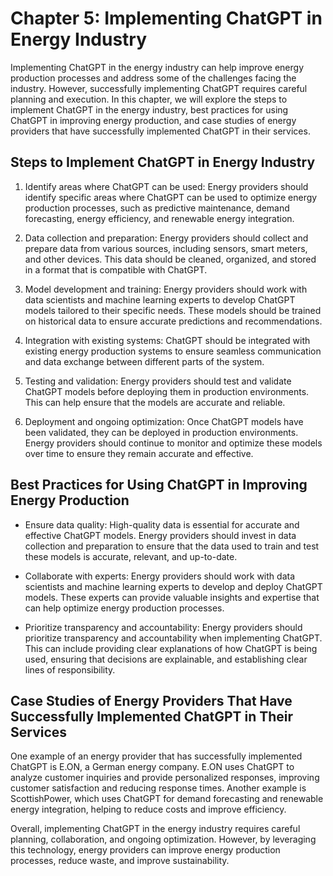 Chapter 5: Implementing ChatGPT in Energy Industry
==================================================

Implementing ChatGPT in the energy industry can help improve energy production processes and address some of the challenges facing the industry. However, successfully implementing ChatGPT requires careful planning and execution. In this chapter, we will explore the steps to implement ChatGPT in the energy industry, best practices for using ChatGPT in improving energy production, and case studies of energy providers that have successfully implemented ChatGPT in their services.

Steps to Implement ChatGPT in Energy Industry
---------------------------------------------

1. Identify areas where ChatGPT can be used: Energy providers should identify specific areas where ChatGPT can be used to optimize energy production processes, such as predictive maintenance, demand forecasting, energy efficiency, and renewable energy integration.

2. Data collection and preparation: Energy providers should collect and prepare data from various sources, including sensors, smart meters, and other devices. This data should be cleaned, organized, and stored in a format that is compatible with ChatGPT.

3. Model development and training: Energy providers should work with data scientists and machine learning experts to develop ChatGPT models tailored to their specific needs. These models should be trained on historical data to ensure accurate predictions and recommendations.

4. Integration with existing systems: ChatGPT should be integrated with existing energy production systems to ensure seamless communication and data exchange between different parts of the system.

5. Testing and validation: Energy providers should test and validate ChatGPT models before deploying them in production environments. This can help ensure that the models are accurate and reliable.

6. Deployment and ongoing optimization: Once ChatGPT models have been validated, they can be deployed in production environments. Energy providers should continue to monitor and optimize these models over time to ensure they remain accurate and effective.

Best Practices for Using ChatGPT in Improving Energy Production
---------------------------------------------------------------

* Ensure data quality: High-quality data is essential for accurate and effective ChatGPT models. Energy providers should invest in data collection and preparation to ensure that the data used to train and test these models is accurate, relevant, and up-to-date.

* Collaborate with experts: Energy providers should work with data scientists and machine learning experts to develop and deploy ChatGPT models. These experts can provide valuable insights and expertise that can help optimize energy production processes.

* Prioritize transparency and accountability: Energy providers should prioritize transparency and accountability when implementing ChatGPT. This can include providing clear explanations of how ChatGPT is being used, ensuring that decisions are explainable, and establishing clear lines of responsibility.

Case Studies of Energy Providers That Have Successfully Implemented ChatGPT in Their Services
---------------------------------------------------------------------------------------------

One example of an energy provider that has successfully implemented ChatGPT is E.ON, a German energy company. E.ON uses ChatGPT to analyze customer inquiries and provide personalized responses, improving customer satisfaction and reducing response times. Another example is ScottishPower, which uses ChatGPT for demand forecasting and renewable energy integration, helping to reduce costs and improve efficiency.

Overall, implementing ChatGPT in the energy industry requires careful planning, collaboration, and ongoing optimization. However, by leveraging this technology, energy providers can improve energy production processes, reduce waste, and improve sustainability.


